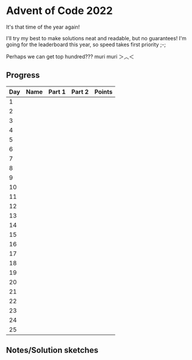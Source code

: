# Advent of Code 2022

It's that time of the year again!

I'll try my best to make solutions neat and readable, but no guarantees! 
I'm going for the leaderboard this year, so speed takes first priority ;-;

Perhaps we can get top hundred??? muri muri ＞︿＜

## Progress


| Day | Name | Part 1 | Part 2 | Points |
| --- | :--- | :----- | :----- | :----- |
| 1   |      |        |        |        |
| 2   |      |        |        |        |
| 3   |      |        |        |        |
| 4   |      |        |        |        |
| 5   |      |        |        |        |
| 6   |      |        |        |        |
| 7   |      |        |        |        |
| 8   |      |        |        |        |
| 9   |      |        |        |        |
| 10  |      |        |        |        |
| 11  |      |        |        |        |
| 12  |      |        |        |        |
| 13  |      |        |        |        |
| 14  |      |        |        |        |
| 15  |      |        |        |        |
| 16  |      |        |        |        |
| 17  |      |        |        |        |
| 18  |      |        |        |        |
| 19  |      |        |        |        |
| 20  |      |        |        |        |
| 21  |      |        |        |        |
| 22  |      |        |        |        |
| 23  |      |        |        |        |
| 24  |      |        |        |        |
| 25  |      |        |        |        |

## Notes/Solution sketches
